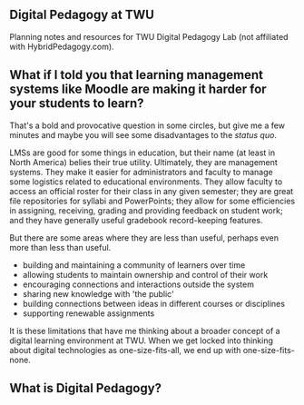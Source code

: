 ## Digital Pedagogy at TWU
Planning notes and resources for TWU Digital Pedagogy Lab (not affiliated with HybridPedagogy.com).

## What if I told you that learning management systems like Moodle are making it harder for your students to learn?

That's a bold and provocative question in some circles, but give me a few minutes and maybe you will see some disadvantages to the _status quo_.

LMSs are good for some things in education, but their name (at least in North America) belies their true utility. Ultimately, they are management systems. They make it easier for administrators and faculty to manage some logistics related to educational environments. They allow faculty to access an official roster for their class in any given semester; they are great file repositories for syllabi and PowerPoints; they allow for some efficiencies in assigning, receiving, grading and providing feedback on student work; and they have generally useful gradebook record-keeping features.

But there are some areas where they are less than useful, perhaps even more than less than useful.
* building and maintaining a community of learners over time
* allowing students to maintain ownership and control of their work
* encouraging connections and interactions outside the system
* sharing new knowledge with 'the public'
* building connections between ideas in different courses or disciplines
* supporting renewable assignments

It is these limitations that have me thinking about a broader concept of a digital learning environment at TWU. When we get locked into thinking about digital technologies as one-size-fits-all, we end up with one-size-fits-none.

## What is Digital Pedagogy?
